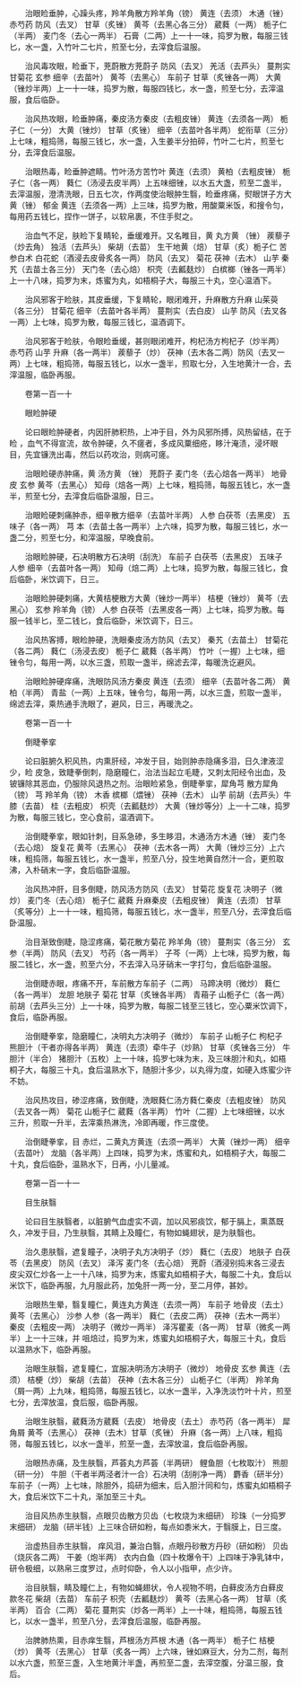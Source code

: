 <!-- { "loadSidebar": true } -->
　　治眼睑垂肿，心躁头疼，羚羊角散方羚羊角（镑） 黄连（去须） 木通（锉） 赤芍药 防风（去叉） 甘草（炙锉） 黄芩（去黑心各三分） 葳蕤（一两） 栀子仁（半两） 麦门冬（去心一两半） 石膏（二两）上一十一味，捣罗为散，每服三钱匕，水一盏，入竹叶二七片，煎至七分，去滓食后温服。

　　治风毒攻眼，睑垂下，茺蔚散方茺蔚子 防风（去叉） 羌活（去芦头） 蔓荆实 甘菊花 玄参 细辛（去苗叶） 黄芩（去黑心） 车前子 甘草（炙锉各一两） 大黄（锉炒半两）上一十一味，捣罗为散，每服四钱匕，水一盏，煎至七分，去滓温服，食后临卧。

　　治风热攻眼，睑垂肿痛，秦皮汤方秦皮（去粗皮锉） 黄连（去须各一两） 栀子仁（一分） 大黄（锉炒） 甘草（炙锉） 细辛（去苗叶各半两） 蛇衔草（三分）上七味，粗捣筛，每服三钱匕，水一盏，入生姜半分拍碎，竹叶二七片，煎至七分，去滓食后温服。

　　治眼热毒，睑垂肿遮睛。竹叶汤方苦竹叶 黄连（去须） 黄柏（去粗皮锉） 栀子仁（各一两） 蕤仁（汤浸去皮半两）上五味细锉，以水五大盏，煎至二盏半，去滓温服，澄清洗眼，日五七次，作两度使治眼肿生翳，睑垂疼痛，熨眼饼子方大黄（锉） 郁金 黄连（去须各一两）上三味，捣罗为散，用酸粟米饭，和搜令匀，每用药五钱匕，捏作一饼子，以软帛裹，不住手熨之。

　　治血气不足，肤睑下复睛轮，垂缓难开。又名睢目，黄 丸方黄 （锉） 蒺藜子（炒去角） 独活（去芦头） 柴胡（去苗） 生干地黄（焙） 甘草（炙）栀子仁 苦参白术 白花蛇（酒浸去皮骨炙各一两） 防风（去叉） 菊花 茯神（去木） 山芋 秦艽（去苗土各三分） 天门冬（去心焙） 枳壳（去瓤麸炒） 白槟榔（锉各一两半）上一十八味，捣罗为末，炼蜜为丸，如梧桐子大，每服三十丸，空心温酒下。

　　治风邪客于睑肤，其皮垂缓，下复睛轮，眼闭难开，升麻散方升麻 山茱萸（各三分） 甘菊花 细辛（去苗叶各半两） 蔓荆实（去白皮） 山芋 防风（去叉各一两）上七味，捣罗为散，每服三钱匕，温酒调下。

　　治风邪客于睑肤，令眼睑垂缓，甚则眼闭难开，枸杞汤方枸杞子（炒半两） 赤芍药 山芋 升麻（各一两半） 蒺藜子（炒） 茯神（去木各二两）防风（去叉一两）上七味，粗捣筛，每服五钱匕，以水一盏半，煎取七分，入生地黄汁一合，去滓温服，临卧再服。

　　卷第一百一十

　　眼睑肿硬

　　论曰眼睑肿硬者，内因肝肺积热，上冲于目，外为风邪所搏，风热留结，在于睑 ，血气不得宣流，故令肿硬，久不瘥者，多成风粟细疮，眵汁淹渍，浸坏眼目，先宜镰洗出毒，然后以药攻治，则病可瘥。

　　治眼睑硬赤肿痛，黄 汤方黄 （锉） 茺蔚子 麦门冬（去心焙各一两半） 地骨皮 玄参 黄芩（去黑心） 知母（焙各一两）上七味，粗捣筛，每服五钱匕，水一盏半，煎至七分，去滓食后临卧温服，日三。

　　治眼睑硬刺痛肿赤，细辛散方细辛（去苗叶半两） 人参 白茯苓（去黑皮） 五味子（各一两） 芎 本（去苗土各一两半）上六味，捣罗为散，每服三钱匕，水一盏二分，煎至七分，和滓温服，早晚食前。

　　治眼睑肿硬，石决明散方石决明（刮洗） 车前子 白茯苓（去黑皮） 五味子 人参 细辛（去苗叶各一两） 知母（焙二两）上七味，捣罗为散，每服三钱匕，食后临卧，米饮调下，日三。

　　治眼睑肿硬刺痛，大黄桔梗散方大黄（锉炒一两半） 桔梗（锉炒） 黄芩（去黑心） 玄参 羚羊角（镑） 人参 白茯苓（去黑皮各一两）上七味，捣罗为散。每服一钱半匕，至二钱匕，食后临卧，米饮调下，日三。

　　治风热客搏，眼睑肿硬，洗眼秦皮汤方防风（去叉） 秦艽（去苗土） 甘菊花（各二两） 蕤仁（汤浸去皮） 栀子仁 葳蕤（各半两） 竹叶（一握）上七味，细锉令匀，每用一两，以水三盏，煎取一盏半，绵滤去滓，每暖洗讫避风。

　　治眼睑肿硬痒痛，洗眼防风汤方秦皮 黄连（去须） 细辛（去苗叶各二两） 黄柏（半两） 青盐（一两）上五味，锉令匀，每用一两，以水三盏，煎取一盏半，绵滤去滓，乘热通手洗眼了，避风，日三，再暖洗之。

　　卷第一百一十

　　倒睫拳挛

　　论曰脏腑久积风热，内熏肝经，冲发于目，始则肿赤隐痛多泪，日久津液涩少，睑 皮急，致睫拳倒刺，隐磨瞳仁，治法当起立毛睫，又刺太阳经令出血，及铍镰除其恶血，仍服除风退热之剂。治眼睑紧急，倒睫拳挛，犀角芎 散方犀角（镑） 芎 羚羊角（镑） 木香 槟榔（煨锉） 茯神（去木） 山芋 前胡（去芦头）牛膝（去苗） 桂（去粗皮） 枳壳（去瓤麸炒） 大黄（锉炒等分）上一十二味，捣罗为散，每服三钱匕，空心食前，温酒调下。

　　治倒睫拳挛，眼如针刺，目系急碜，多生眵泪，木通汤方木通（锉） 麦门冬（去心焙） 旋复花 黄芩（去黑心） 茯神（去木各一两） 大黄（锉炒三分）上六味，粗捣筛，每服五钱匕，水一盏半，煎至八分，投生地黄自然汁一合，更煎取沸，入朴硝末一字，食后临卧温服。

　　治风热冲肝，目多倒睫，防风汤方防风（去叉） 甘菊花 旋复花 决明子（微炒） 麦门冬（去心焙） 栀子仁 葳蕤 升麻秦皮（去粗皮锉） 黄连（去须） 甘草（炙等分）上一十一味，粗捣筛，每服五钱匕，水一盏半，煎至八分，去滓食后临卧温服。

　　治目渐致倒睫，隐涩疼痛，菊花散方菊花 羚羊角（镑） 蔓荆实（各三分） 玄参（半两） 防风（去叉） 芍药（各一两半） 子芩（一两）上七味，捣罗为散，每服二钱匕，水一盏，煎至六分，不去滓入马牙硝末一字打匀，食后临卧温服。

　　治倒睫赤眼，疼痛不开，车前散方车前子（二两） 马蹄决明（微炒） 蕤仁（各一两半） 龙胆 地肤子 菊花 甘草（炙锉各半两） 青葙子 山栀子仁（各一两） 前胡（去芦头三分）上一十味，捣罗为散，每服二钱至三钱匕，空心粟米饮调下，食后，临卧再服。

　　治倒睫拳挛，隐磨瞳仁，决明丸方决明子（微炒） 车前子 山栀子仁 枸杞子 熊胆汁（干者亦得各半两） 黄连（去须）牵牛子（炒熟） 甘草（炙锉各三分） 牛胆汁（半合） 猪胆汁（五枚）上一十味，捣罗七味为末，及三味胆汁和丸，如梧桐子大，每服三十丸，食后温熟水下，随胆汁多少，以丸得为度，如硬入炼蜜少许不妨。

　　治风热攻目，碜涩疼痛，致倒睫，洗眼蕤仁汤方蕤仁秦皮（去粗皮锉） 防风（去叉各一两） 菊花 山栀子仁 葳蕤（各半两） 竹叶（二握）上七味细锉，以水三升，煎取一升半，去滓乘热淋洗，冷即再暖，作三度使。

　　治倒睫拳挛，目 赤烂，二黄丸方黄连（去须一两半） 大黄（锉炒一两） 细辛（去苗叶） 龙脑（各半两）上四味，捣罗为末，炼蜜和丸，如梧桐子大，每服二十丸，食后临卧，温熟水下，日再，小儿量减。

　　卷第一百一十一

　　目生肤翳

　　论曰目生肤翳者，以脏腑气血虚实不调，加以风邪痰饮，郁于膈上，熏蒸既久，冲发于目，乃生肤翳，其睛上及瞳仁，有物如蝇翅状，是为肤翳也。

　　治久患肤翳，遮复瞳子，决明子丸方决明子（炒） 蕤仁（去皮） 地肤子 白茯苓（去黑皮） 防风（去叉） 泽泻 麦门冬（去心焙） 茺蔚（酒浸别捣末各三浸去皮尖双仁炒各一上一十八味，捣罗为末，炼蜜丸如梧桐子大，每服二十丸，食后以米饮下，临卧再服，九月服此药，加兔肝一两一分，至二月停，甚妙。

　　治眼热生晕，翳复瞳仁，黄连丸方黄连（去须一两） 车前子 地骨皮（去土） 黄芩（去黑心） 沙参 人参（各一两半） 蕤仁（去皮二两） 茯神（去木一两半） 秦皮（去粗皮一两） 决明子（微炒一两半） 泽泻瞿麦（各一两） 甘草（微炙一两半）上一十三味，并 咀焙过，捣罗为末，炼蜜丸如梧桐子大，每服三十丸，食后以温熟水下，临卧再服。

　　治眼生肤翳，遮复瞳仁，宜服决明汤方决明子（微炒） 地骨皮 玄参 黄连（去须） 桔梗（炒） 柴胡（去苗） 茯神（去木各三分） 山栀子仁（半两） 羚羊角（屑一两）上九味，粗捣筛，每服五钱匕，以水一盏半，入净洗淡竹叶十片，煎至七分，去滓放温，食后服，临卧再服。

　　治眼生肤翳，葳蕤汤方葳蕤（去皮） 地骨皮（去土） 赤芍药（各一两半） 犀角屑 黄芩（去黑心） 茯神（去木）甘草（炙锉） 升麻（各一两）上八味，粗捣筛，每服五钱匕，以水一盏半，煎至一盏，去滓放温，食后临卧再服。

　　治眼热赤痛，及生肤翳，芦荟丸方芦荟（半两研） 鲤鱼胆（七枚取汁） 熊胆（研一分） 牛胆（干者半两泾者汁一合）石决明（刮削净一两） 麝香（研半分） 车前子（一两）上七味，除胆外，捣研为细末，后入胆汁同和匀，炼蜜丸如梧桐子大，食后米饮下二十丸，渐加至三十丸。

　　治目风热赤生肤翳，点眼贝齿散方贝齿（七枚烧为末细研） 珍珠（一分捣罗末细研） 龙脑（研半钱）上三味合研如粉，每点如黍米大，于翳膜上，日三度。

　　治虚热目赤生肤翳， 痒风泪，兼治白翳，点眼丹砂散方丹砂（研如粉） 贝齿（烧灰各二两） 干姜（炮半两） 衣内白鱼（四十枚爆令干）上四味于净乳钵中，研令极细，以熟帛三度罗过，点时仰卧，令人以小指甲，点少许。

　　治目肤翳，睛及瞳仁上，有物如蝇翅状，令人视物不明，白藓皮汤方白藓皮 款冬花 柴胡（去苗） 车前子 枳壳（去瓤麸炒） 黄芩（去黑心各一两） 甘草（炙半两） 百合（二两） 菊花 蔓荆实（炒各一两半）上一十味，粗捣筛，每服五钱匕，以水一盏半，煎至八分，去滓食后温服，临卧再服。

　　治脾肺热熏，目赤痒生翳，芦根汤方芦根 木通（各一两半） 栀子仁 桔梗（炒） 黄芩（去黑心） 甘草（炙各一两）上六味，锉如麻豆大，分为二剂，每剂以水六盏，煎至三盏，入生地黄汁半盏，再煎至二盏，去滓空腹，分温三服，食后。

